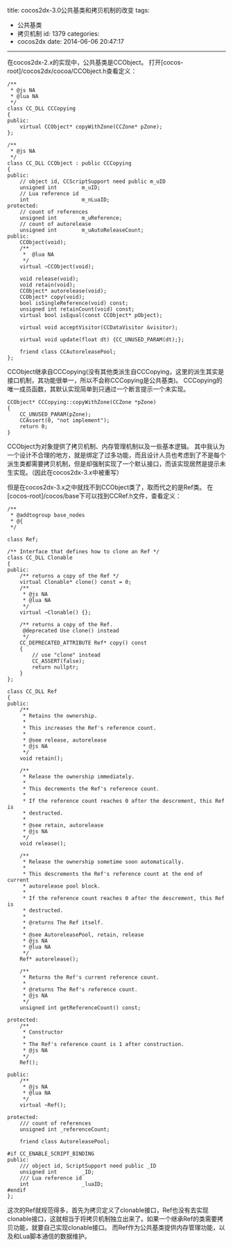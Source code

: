 title: cocos2dx-3.0公共基类和拷贝机制的改变
tags:
  - 公共基类
  - 拷贝机制
id: 1379
categories:
  - cocos2dx
date: 2014-06-06 20:47:17
---

在cocos2dx-2.x的实现中，公共基类是CCObject。
打开[cocos-root]/cocos2dx/cocoa/CCObject.h查看定义：

<!-- more -->

    /**
     * @js NA
     * @lua NA
     */
    class CC_DLL CCCopying
    {
    public:
        virtual CCObject* copyWithZone(CCZone* pZone);
    };

    /**
     * @js NA
     */
    class CC_DLL CCObject : public CCCopying
    {
    public:
        // object id, CCScriptSupport need public m_uID
        unsigned int        m_uID;
        // Lua reference id
        int                 m_nLuaID;
    protected:
        // count of references
        unsigned int        m_uReference;
        // count of autorelease
        unsigned int        m_uAutoReleaseCount;
    public:
        CCObject(void);
        /**
         *  @lua NA
         */
        virtual ~CCObject(void);
        
        void release(void);
        void retain(void);
        CCObject* autorelease(void);
        CCObject* copy(void);
        bool isSingleReference(void) const;
        unsigned int retainCount(void) const;
        virtual bool isEqual(const CCObject* pObject);

        virtual void acceptVisitor(CCDataVisitor &visitor);

        virtual void update(float dt) {CC_UNUSED_PARAM(dt);};
        
        friend class CCAutoreleasePool;
    };


CCObject继承自CCCopying(没有其他类派生自CCCopying，这里的派生其实是接口机制，其功能很单一，所以不会称CCCopying是公共基类)。
CCCopying的唯一成员函数，其默认实现简单到只通过一个断言提示一个未实现。

    CCObject* CCCopying::copyWithZone(CCZone *pZone)
    {
        CC_UNUSED_PARAM(pZone);
        CCAssert(0, "not implement");
        return 0;
    }

CCObject为对象提供了拷贝机制、内存管理机制以及一些基本逻辑。
其中我认为一个设计不合理的地方，就是绑定了过多功能，而且设计人员也考虑到了不是每个派生类都需要拷贝机制，但是却强制实现了一个默认接口，而该实现居然是提示未生实现。（因此在cocos2dx-3.x中被重写）

但是在cocos2dx-3.x之中就找不到CCObject类了，取而代之的是Ref类。
在[cocos-root]/cocos/base下可以找到CCRef.h文件，查看定义：

    /**
     * @addtogroup base_nodes
     * @{
     */

    class Ref;

    /** Interface that defines how to clone an Ref */
    class CC_DLL Clonable
    {
    public:
        /** returns a copy of the Ref */
        virtual Clonable* clone() const = 0;
        /**
         * @js NA
         * @lua NA
         */
        virtual ~Clonable() {};

        /** returns a copy of the Ref.
         @deprecated Use clone() instead
         */
        CC_DEPRECATED_ATTRIBUTE Ref* copy() const
        {
            // use "clone" instead
            CC_ASSERT(false);
            return nullptr;
        }
    };

    class CC_DLL Ref
    {
    public:
        /**
         * Retains the ownership.
         *
         * This increases the Ref's reference count.
         *
         * @see release, autorelease
         * @js NA
         */
        void retain();
        
        /**
         * Release the ownership immediately.
         *
         * This decrements the Ref's reference count.
         *
         * If the reference count reaches 0 after the descrement, this Ref is
         * destructed.
         *
         * @see retain, autorelease
         * @js NA
         */
        void release();

        /**
         * Release the ownership sometime soon automatically.
         *
         * This descrements the Ref's reference count at the end of current
         * autorelease pool block.
         *
         * If the reference count reaches 0 after the descrement, this Ref is
         * destructed.
         *
         * @returns The Ref itself.
         *
         * @see AutoreleasePool, retain, release
         * @js NA
         * @lua NA
         */
        Ref* autorelease();

        /**
         * Returns the Ref's current reference count.
         *
         * @returns The Ref's reference count.
         * @js NA
         */
        unsigned int getReferenceCount() const;
        
    protected:
        /**
         * Constructor
         *
         * The Ref's reference count is 1 after construction.
         * @js NA
         */
        Ref();
        
    public:
        /**
         * @js NA
         * @lua NA
         */
        virtual ~Ref();
        
    protected:
        /// count of references
        unsigned int _referenceCount;
        
        friend class AutoreleasePool;
        
    #if CC_ENABLE_SCRIPT_BINDING
    public:
        /// object id, ScriptSupport need public _ID
        unsigned int        _ID;
        /// Lua reference id
        int                 _luaID;
    #endif
    };


这次的Ref就规范得多，首先为拷贝定义了clonable接口，Ref也没有去实现clonable接口，这就相当于将拷贝机制独立出来了。如果一个继承Ref的类需要拷贝功能，就要自己实现clonable接口。
而Ref作为公共基类提供内存管理功能，以及和Lua脚本通信的数据维护。